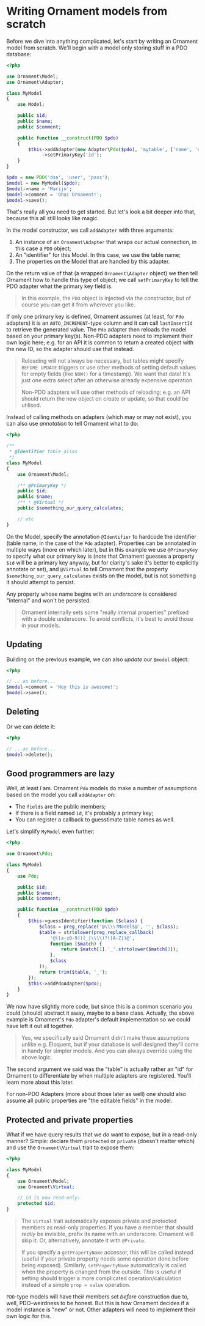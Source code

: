 # Writing Ornament models from scratch
Before we dive into anything complicated, let's start by writing an Ornament
model from scratch. We'll begin with a model only storing stuff in a PDO
database:

```php
<?php

use Ornament\Model;
use Ornament\Adapter;

class MyModel
{
    use Model;

    public $id;
    public $name;
    public $comment;

    public function __construct(PDO $pdo)
    {
        $this->addAdapter(new Adapter\Pdo($pdo), 'mytable', ['name', 'comment'])
             ->setPrimaryKey('id');
    }
}

$pdo = new PDO('dsn', 'user', 'pass');
$model = new MyModel($pdo);
$model->name = 'Marijn';
$model->comment = 'Ohai Ornament!';
$model->save();
```

That's really all you need to get started. But let's look a bit deeper into
that, because this all still looks like magic.

In the model constructor, we call `addAdapter` with three arguments:
1. An instance of an `Ornament\Adapter` that wraps our actual connection, in
   this case a `PDO` object;
2. An "identifier" for this Model. In this case, we use the table name;
3. The properties on the Model that are handled by this adapter.

On the return value of that (a wrapped `Ornament\Adapter` object) we then tell
Ornament how to handle this type of object; we call `setPrimaryKey` to tell the
PDO adapter what the primary key field is.

> In this example, the `PDO` object is injected via the constructor, but of
> course you can get it from wherever you like.

If only one primary key is defined, Ornament assumes (at least, for `Pdo`
adapters) it is an `AUTO_INCREMENT`-type column and it can call `lastInsertId`
to retrieve the generated value. The `Pdo` adapter then reloads the model
based on your primary key(s). Non-PDO adapters need to implement their own logic
here; e.g. for an API it is common to return a created object with the new ID,
so the adapter should use that instead.

> Reloading will not always be necessary, but tables might specify `BEFORE
> UPDATE` triggers or use other methods of setting default values for empty
> fields (like `NOW()` for a timestamp). We want that data! It's just one
> extra select after an otherwise already expensive operation.
>
> Non-PDO adapters will use other methods of reloading; e.g. an API should
> return the new object on create or update, so that could be utilised.

Instead of calling methods on adapters (which may or may not exist), you can
also use _annotation_ to tell Ornament what to do:

```php
<?php

/**
 * @Identifier table_alias
 */
class MyModel
{
    use Ornament\Model;

    /** @PrimaryKey */
    public $id;
    public $name;
    /** * @Virtual */
    public $something_our_query_calculates;

    // etc
}
```

On the Model, specify the annotation `@Identifier` to hardcode the identifier
(table name, in the case of the `Pdo` adapter). Properties can be annotated in
multiple ways (more on which later), but in this example we use `@PrimaryKey`
to specify what our primary key is (note that Ornament guesses a property `$id`
will be a primary key anyway, but for clarity's sake it's better to explicitly
annotate or set), and `@Virtual` to tell Ornament that the property
`$something_our_query_calculates` exists on the model, but is not something it
should attempt to persist.

Any property whose name begins with an _underscore_ is considered "internal" and
won't be persisted.

> Ornament internally sets some "really internal properties" prefixed with a
> double underscore. To avoid conflicts, it's best to avoid those in your
> models.

## Updating
Building on the previous example, we can also _update_ our `$model` object:

```php
<?php

// ...as before...
$model->comment = 'Hey this is awesome!';
$model->save();
```

## Deleting
Or we can delete it:

```php
<?php

// ...as before...
$model->delete();
```

## Good programmers are lazy
Well, at least _I_ am. Ornament `Pdo` models do make a number of assumptions
based on the model you call `addAdapter` on:

- The `fields` are the public members;
- If there is a field named `id`, it's probably a primary key;
- You can register a callback to guesstimate table names as well.

Let's simplify `MyModel` even further:

```php
<?php

use Ornament\Pdo;

class MyModel
{
    use Pdo;

    public $id;
    public $name;
    public $comment;

    public function __construct(PDO $pdo)
    {
        $this->guessIdentifier(function ($class) {
            $class = preg_replace('@\\\\?Model$@', '', $class);
            $table = strtolower(preg_replace_callback(
                '@([a-z0-9])(_|\\\\)?([A-Z])@',
                function ($match) {
                    return $match[1].'_'.strtolower($match[3]);
                },
                $class
            ));
            return trim($table, '_');
        });
        $this->addPdoAdapter($pdo);
    }
}
```

We now have slightly more code, but since this is a common scenario you could
(should) abstract it away, maybe to a base class. Actually, the above example is
Ornament's `Pdo` adapter's default implementation so we could have left it out
all together.

> Yes, we specifically said Ornament didn't make these assumptions unlike e.g.
> Eloquent, but if your database is well designed they'll come in handy for
> simpler models. And you can always override using the above logic.

The second argument we said was the "table" is actually rather an "id" for
Ornament to differentiate by when multiple adapters are registered. You'll
learn more about this later.

For non-PDO Adapters (more about those later as well) one should also assume
all public properties are "the editable fields" in the model.

## Protected and private properties
What if we have query results that we _do_ want to expose, but in a read-only
manner? Simple: declare them `protected` or `private` (doesn't matter which) and
use the `Ornament\Virtual` trait to expose them:

```php
<?php

class MyModel
{
    use Ornament\Model;
    use Ornament\Virtual;

    // id is now read-only:
    protected $id;
}
```

> The `Virtual` trait automatically exposes private and protected members as
> read-only properties. If you have a member that should _really_ be invisible,
> prefix its name with an underscore. Ornament will skip it. Or, alternatively,
> annotate it with `@Private`.
>
> If you specify a `getPropertyName` accessor, this will be called instead
> (useful if your private property needs some operation done before being
> exposed). Similarly, `setPropertyName` automatically is called when the
> property is changed from the outside. _This_ is useful if setting should
> trigger a more complicated operation/calculation instead of a simple
> `prop = value` operation.

`PDO`-type models will have their members set _before_ construction due to,
well, PDO-weirdness to be honest. But this is how Ornament decides if a model
instance is "new" or not. Other adapters will need to implement their own logic
for this.

